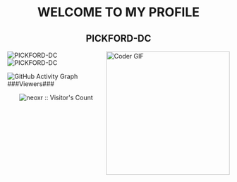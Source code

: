 <h1 align="center" color="red">WELCOME TO MY PROFILE</h1>
<h2 align="center">PICKFORD-DC</h2>
<img align="right" src="https://i.imgur.com/mVIr207.gif" alt="Coder GIF" height="280">
<p align="left"><img align="left" src="https://github-readme-stats.vercel.app/api/top-langs?username=PICKFORD-DC&show_icons=true&locale=en&layout=compact&theme=radical" alt="PICKFORD-DC" /></p>
 <p><img align="center" src="https://github-readme-streak-stats.herokuapp.com/?user=PICKFORD-DC&theme=radical" alt="PICKFORD-DC" /></p>
 
![GitHub Activity Graph](https://activity-graph.herokuapp.com/graph?username=PICKFORD-DC&bg_color=000000&color=4fff67&line=4fff67&point=ffffff&area=true&hide_border=true)  
###Viewers###
<p align="center"><img src="https://profile-counter.glitch.me/{PICKFORD-DC}/count.svg" alt="neoxr :: Visitor's Count" /></p>
